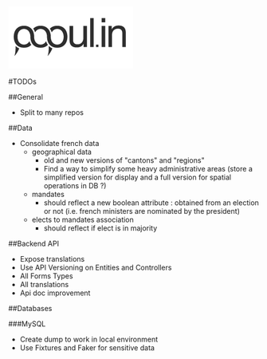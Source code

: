 ![popul.in](Doc/images/logo.png)

#TODOs

##General

* Split to many repos  

##Data

* Consolidate french data 
	* geographical data 
		* old and new versions of "cantons" and "regions"
		* Find a way to simplify some heavy administrative areas (store a simplified version for display and a full version for spatial operations in DB ?)
	* mandates
		* should reflect a new boolean attribute : obtained from an election or not (i.e. french ministers are nominated by the president)
	* elects to mandates association
		* should reflect if elect is in majority
		
##Backend API

* Expose translations  
* Use API Versioning on Entities and Controllers
* All Forms Types  
* All translations  
* Api doc improvement

##Databases

###MySQL

* Create dump to work in local environment
* Use Fixtures and Faker for sensitive data
